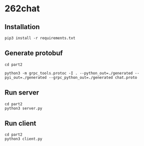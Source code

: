 # 262chat

## Installation

```
pip3 install -r requirements.txt
```

## Generate protobuf

```
cd part2

python3 -m grpc_tools.protoc -I . --python_out=./generated --pyi_out=./generated --grpc_python_out=./generated chat.proto
```

## Run server

```
cd part2
python3 server.py
```

## Run client

```
cd part2
python3 client.py
```